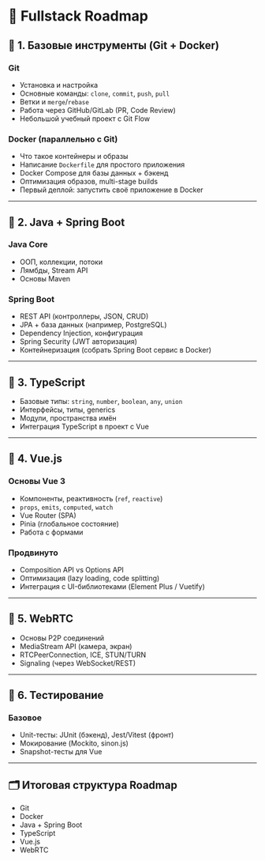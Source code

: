 # 🚀 Fullstack Roadmap

## 🔹 1. Базовые инструменты (Git + Docker)

### Git
- Установка и настройка
- Основные команды: `clone`, `commit`, `push`, `pull`
- Ветки и `merge`/`rebase`
- Работа через GitHub/GitLab (PR, Code Review)
- Небольшой учебный проект с Git Flow

### Docker (параллельно с Git)
- Что такое контейнеры и образы
- Написание `Dockerfile` для простого приложения
- Docker Compose для базы данных + бэкенд
- Оптимизация образов, multi-stage builds
- Первый деплой: запустить своё приложение в Docker

---

## 🔹 2. Java + Spring Boot

### Java Core
- ООП, коллекции, потоки
- Лямбды, Stream API
- Основы Maven

### Spring Boot
- REST API (контроллеры, JSON, CRUD)
- JPA + база данных (например, PostgreSQL)
- Dependency Injection, конфигурация
- Spring Security (JWT авторизация)
- Контейнеризация (собрать Spring Boot сервис в Docker)

---

## 🔹 3. TypeScript
- Базовые типы: `string`, `number`, `boolean`, `any`, `union`
- Интерфейсы, типы, generics
- Модули, пространства имён
- Интеграция TypeScript в проект с Vue

---

## 🔹 4. Vue.js

### Основы Vue 3
- Компоненты, реактивность (`ref`, `reactive`)
- `props`, `emits`, `computed`, `watch`
- Vue Router (SPA)
- Pinia (глобальное состояние)
- Работа с формами

### Продвинуто
- Composition API vs Options API
- Оптимизация (lazy loading, code splitting)
- Интеграция с UI-библиотеками (Element Plus / Vuetify)

---

## 🔹 5. WebRTC
- Основы P2P соединений
- MediaStream API (камера, экран)
- RTCPeerConnection, ICE, STUN/TURN
- Signaling (через WebSocket/REST)

---

## 🔹 6. Тестирование

### Базовое
- Unit-тесты: JUnit (бэкенд), Jest/Vitest (фронт)
- Мокирование (Mockito, sinon.js)
- Snapshot-тесты для Vue

---

## 🗂 Итоговая структура Roadmap
- Git 
- Docker 
- Java + Spring Boot
- TypeScript
- Vue.js
- WebRTC